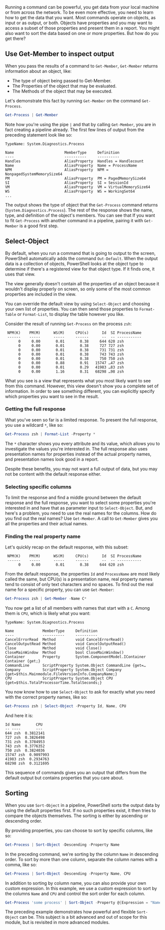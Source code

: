 Running a command can be powerful, you get data from your local machine or from across the network. To be even more effective, you need to learn how to get the data that you want. Most commands operate on objects, as input or as output, or both. Objects have properties and you may want to access a subset of those properties and present them in a report. You might also want to sort the data based on one or more properties. But how do you get there?

## Use Get-Member to inspect output

When you pass the results of a command to `Get-Member`, `Get-Member` returns information about an object, like:

- The type of object being passed to Get-Member.
- The Properties of the object that may be evaluated.
- The Methods of the object that may be executed.

Let's demonstrate this fact by running `Get-Member` on the command `Get-Process`.

```powershell
Get-Process | Get-Member
```

Note how you're using the pipe `|` and that by calling `Get-Member`, you are in fact creating a pipeline already. The first few lines of output from the preceding statement look like so:

```output
TypeName: System.Diagnostics.Process

Name                       MemberType     Definition
----                       ----------     ----------
Handles                    AliasProperty  Handles = Handlecount
Name                       AliasProperty  Name = ProcessName
NPM                        AliasProperty  NPM = NonpagedSystemMemorySize64
PM                         AliasProperty  PM = PagedMemorySize64
SI                         AliasProperty  SI = SessionId
VM                         AliasProperty  VM = VirtualMemorySize64
WS                         AliasProperty  WS = WorkingSet64
...
```

The output shows the type of object that the `Get-Process` command returns (`System.Diagnostics.Process`). The rest of the response shows the name, type, and definition of the object's members. You can see that If you want to fit `Get-Process` with another command in a pipeline, pairing it with `Get-Member` is a good first step.

## Select-Object

By default, when you run a command that is going to output to the screen, PowerShell automatically adds the command `Out-Default`. When the output data is a collection of objects, PowerShell looks at the object type to determine if there's a registered view for that object type. If it finds one, it uses that view.

The view generally doesn't contain all the properties of an object because it wouldn't display properly on screen, so only some of the most common properties are included in the view.

You can override the default view by using `Select-Object` and choosing your own list of properties. You can then send those properties to `Format-Table` or `Format-List`, to display the table however you like.

Consider the result of running `Get-Process` on the process `zsh`:

```output
 NPM(K)    PM(M)      WS(M)     CPU(s)      Id  SI ProcessName
 ------    -----      -----     ------      --  -- -----------
      0     0.00       0.01       0.38     644 620 zsh
      0     0.00       0.01       0.38     727 727 zsh
      0     0.00       0.01       0.38     731 731 zsh
      0     0.00       0.01       0.38     743 743 zsh
      0     0.00       0.01       0.38     750 750 zsh
      0     0.00       0.88       0.91   15747 …47 zsh
      0     0.00       0.01       0.29   41983 …83 zsh
      0     0.00       1.16       0.31   68298 …98 zsh
```

What you see is a view that represents what you most likely want to see from this command. However, this view doesn't show you a complete set of information. In order to see something different, you can explicitly specify which properties you want to see in the result.

### Getting the full response

What you've seen so far is a limited response. To present the full response, you use a wildcard `*`, like so:

```powershell
Get-Process zsh | Format-List -Property *
```

The `*` character shows you every attribute and its value, which allows you to investigate the values you're interested in. The full response also uses presentation names for properties instead of the actual property names, and presentation names look good in a report.

Despite these benefits, you may not want a full output of data, but you may not be content with the default response either.

### Selecting specific columns

To limit the response and find a middle ground between the default response and the full response, you want to select some properties you're interested in and have that as parameter input to `Select-Object`. But, and here's a problem, you need to use the real names for the columns. How do you find out the real names? Use `Get-Member`. A call to `Get-Member` gives you all the properties and their actual names.

### Finding the real property name

Let's quickly recap on the default response, with this subset:

```output
 NPM(K)    PM(M)      WS(M)     CPU(s)      Id  SI ProcessName
 ------    -----      -----     ------      --  -- -----------
      0     0.00       0.01       0.38     644 620 zsh
```

From the default response, the properties `Id` and `ProcessName` are most likely called the same, but CPU(s) is a presentation name, real property names tend to consist of only text characters and no spaces. To find out the real name for a specific property, you can use `Get-Member`:

```powershell
Get-Process zsh | Get-Member -Name C*
```

You now get a list of all members with names that start with a `C`. Among them is `CPU`, which is likely what you want:

```output
TypeName: System.Diagnostics.Process

Name             MemberType     Definition
----             ----------     ----------
CancelErrorRead  Method         void CancelErrorRead()
CancelOutputRead Method         void CancelOutputRead()
Close            Method         void Close()
CloseMainWindow  Method         bool CloseMainWindow()
Container        Property       System.ComponentModel.IContainer Container {get;}
CommandLine      ScriptProperty System.Object CommandLine {get=…
Company          ScriptProperty System.Object Company {get=$this.Mainmodule.FileVersionInfo.CompanyName;}
CPU              ScriptProperty System.Object CPU {get=$this.TotalProcessorTime.TotalSeconds;}
```

You now know how to use `Select-Object` to ask for exactly what you need with the correct property names, like so:

```powershell
Get-Process zsh | Select-Object -Property Id, Name, CPU
```

And here it is:

```output
Id Name       CPU
-- ----       ---
644 zsh  0.3812141
727 zsh  0.3826498
731 zsh  0.3784953
743 zsh  0.3776352
750 zsh  0.3824036
15747 zsh  0.9097993
41983 zsh  0.2934763
68298 zsh  0.3121695
```

This sequence of commands gives you an output that differs from the default output but contains properties that you care about.

## Sorting

When you use `Sort-Object` in a pipeline, PowerShell sorts the output data by using the default properties first. If no such properties exist, it then tries to compare the objects themselves. The sorting is either by ascending or descending order.

By providing properties, you can choose to sort by specific columns, like so:

```powershell
Get-Process | Sort-Object -Descending -Property Name
```

In the preceding command, we're sorting by the column `Name` in descending order. To sort by more than one column, separate the column names with a comma, like so:

```powershell
Get-Process | Sort-Object -Descending -Property Name, CPU
```

In addition to sorting by column name, you can also provide your own custom expression. In this example, we use a custom expression to sort by the columns `Name` and `CPU` and control the sort order for each column.

```powershell
Get-Process 'some process' | Sort-Object -Property @{Expression = "Name"; Descending = $True}, @{Expression = "CPU"; Descending = $False}
```

The preceding example demonstrates how powerful and flexible `Sort-Object` can be. This subject is a bit advanced and out of scope for this module, but is revisited in more advanced modules.
